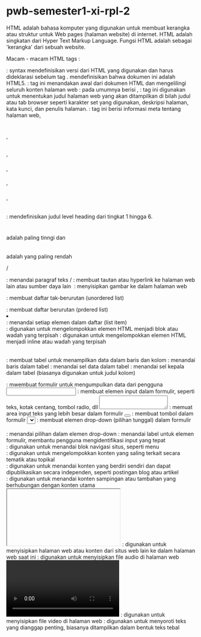 # pwb-semester1-xi-rpl-2

HTML adalah bahasa komputer yang digunakan untuk membuat kerangka atau struktur untuk Web pages (halaman website) di internet.
HTML adalah singkatan dari Hyper Text Markup Language.
Fungsi HTML adalah sebagai 'kerangka' dari sebuah website.

Macam - macam HTML tags :
<!DOCTYPE> : syntax mendefinisikan versi dari HTML yang digunakan dan harus dideklarasi sebelum tag <html>. <!DOCTYPE html>mendefinisikan bahwa dokumen ini adalah HTML5.
<html></html> : tag ini menandakan awal dari dokumen HTML dan mengelilingi seluruh konten halaman web
<head></head> : pada umumnya berisi <meta>, <title>, konten css/js internal maupun link ke file css/js eksternal.
<body></body> : tag ini berisi konten website yang ingin ditampilkan pada browser.
<title></title> : tag ini digunakan untuk menentukan judul halaman web yang akan ditampilkan di bilah judul atau tab browser seperti karakter set yang digunakan, deskripsi halaman, kata kunci, dan penulis halaman.
<meta> : tag ini berisi informasi meta tentang halaman web,
<h1></h1>, <h2></h2>, <h3></h3>, <h4></h4>, <h5></h5>, <h6></h6> : mendefinisikan judul level heading dari tingkat 1 hingga 6. <h1></h1> adalah paling tinngi dan <h6></h6> adalah yang paling rendah
<p>/</p> : menandai paragraf teks
<a>/</a> : membuat tautan atau hyperlink ke halaman web lain atau sumber daya lain
<img> : menyisipkan gambar ke dalam halaman web 
<ul></ul> : membuat daftar tak-berurutan (unordered list)
<ol></ol> : membuat daftar berurutan (prdered list)
<li></li> : menandai setiap elemen dalam daftar (list item)
<div></div> : digunakan untuk mengelompokkan elemen HTML menjadi blok atau wadah yang terpisah
<span></span> : digunakan untuk mengelompokkan elemen HTML menjadi inline atau wadah yang terpisah
<table></table> : membuat tabel untuk menampilkan data dalam baris dan kolom 
<tr></tr> : menandai baris dalam tabel
<td></td> : menandai sel data dalam tabel
<th></th> : menandai sel kepala dalam tabel (biasanya digunakan untuk judul kolom)
<form></form> : mwembuat formulir untuk mengumpulkan data dari pengguna 
<input> : membuat elemen input dalam formulir, seperti teks, kotak centang, tombol radio, dll
<textarea></textarea> : memuat area input teks yang lebih besar dalam formulir
<button></button> : membuat tombol dalam formulir
<select></select> : membuat elemen drop-down (pilihan tunggal) dalam formulir
<option></option> : menandai pilihan dalam elemen drop-down
<label></label> : menandai label untuk elemen formulir, membantu pengguna mengidentifikasi input yang tepat
<nav></nav> : digunakan untuk menandai blok navigasi situs, seperti menu
<section></section> : digunakan untuk mengelompokkan konten yang saling terkait secara tematik atau topikal
<article></article> : digunakan untuk menandai konten yang berdiri sendiri dan dapat dipublikasikan secara independen, seperti postingan blog atau artikel
<aside></aside> : digunakan untuk menandai konten sampingan atau tambahan yang berhubungan dengan konten utama
<iframe></iframe> : digunakan untuk menyisipkan halaman web atau konten dari situs web lain ke dalam halaman web saat ini
<audio></audio> : digunakan untuk menyisipkan file audio di halaman web 
<video></video> : digunakan untuk menyisipkan file video di halaman web
<strong></strong> : digunakan untuk menyoroti teks yang dianggap penting, biasanya ditampilkan dalam bentuk teks tebal
